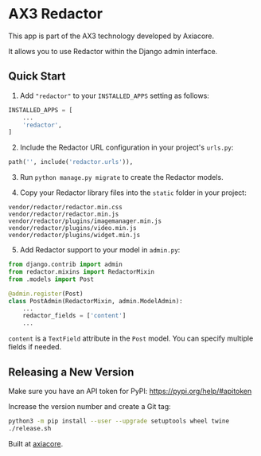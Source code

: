 # AX3 Redactor

This app is part of the AX3 technology developed by Axiacore.

It allows you to use Redactor within the Django admin interface.

## Quick Start

1. Add `"redactor"` to your `INSTALLED_APPS` setting as follows:

```python
INSTALLED_APPS = [
    ...
    'redactor',
]
```

2. Include the Redactor URL configuration in your project's `urls.py`:

```python
path('', include('redactor.urls')),
```

3. Run `python manage.py migrate` to create the Redactor models.

4. Copy your Redactor library files into the `static` folder in your project:

```
vendor/redactor/redactor.min.css
vendor/redactor/redactor.min.js
vendor/redactor/plugins/imagemanager.min.js
vendor/redactor/plugins/video.min.js
vendor/redactor/plugins/widget.min.js
```

5. Add Redactor support to your model in `admin.py`:

```python
from django.contrib import admin
from redactor.mixins import RedactorMixin
from .models import Post

@admin.register(Post)
class PostAdmin(RedactorMixin, admin.ModelAdmin):
    ...
    redactor_fields = ['content']
    ...
```

`content` is a `TextField` attribute in the `Post` model.
You can specify multiple fields if needed.

## Releasing a New Version

Make sure you have an API token for PyPI: https://pypi.org/help/#apitoken

Increase the version number and create a Git tag:

```bash
python3 -m pip install --user --upgrade setuptools wheel twine
./release.sh
```

Built at [axiacore](https://axiacore.com).
